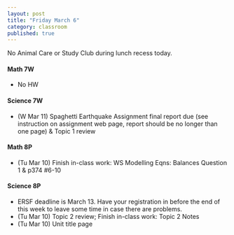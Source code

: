 ```yaml
---
layout: post
title: "Friday March 6"
category: classroom
published: true
---
```

<div class="alert alert-danger" role="alert">
<p>No Animal Care or Study Club during lunch recess today.</p>
</div>

#### Math 7W
* No HW 

#### Science 7W
* (W Mar 11) Spaghetti Earthquake Assignment final report due (see instruction on assignment web page, report should be no longer than one page) & Topic 1 review

#### Math 8P
* (Tu Mar 10) Finish in-class work: WS Modelling Eqns: Balances Question 1 & p374 #6-10

#### Science 8P
* ERSF deadline is March 13. Have your registration in before the end of this week to leave some time in case there are problems.
* (Tu Mar 10) Topic 2 review; Finish in-class work: Topic 2 Notes
* (Tu Mar 10) Unit title page
